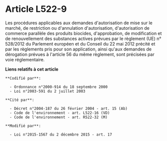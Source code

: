 # Article L522-9

Les procédures applicables aux demandes d'autorisation de mise sur le marché, de restriction ou d'annulation d'autorisation,
d'autorisation de commerce parallèle des produits biocides, d'approbation, de modification et de renouvellement des
substances actives prévues par le règlement (UE) n° 528/2012 du Parlement européen et du Conseil du 22 mai 2012 précité et
par les règlements pris pour son application, ainsi qu'aux demandes de dérogation prévues à l'article 56 du même règlement,
sont précisées par voie réglementaire.

**Liens relatifs à cet article**

	**Codifié par**:

	  - Ordonnance n°2000-914 du 18 septembre 2000
	  - Loi n°2003-591 du 2 juillet 2003

	**Cité par**:

	  - Décret n°2004-187 du 26 février 2004 - art. 15 (Ab)
	  - Code de l'environnement - art. L522-16 (VD)
	  - Code de l'environnement - art. R522-32 (M)

	**Modifié par**:

	  - Loi n°2015-1567 du 2 décembre 2015 - art. 17
